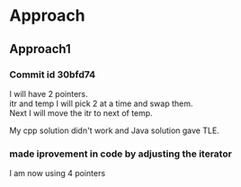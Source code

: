 # Approach

## Approach1

### Commit id 30bfd74

I will have 2 pointers.  
itr and temp
I will pick 2 at a time and swap them.  
Next I will move the itr to next of temp.  

My cpp solution didn't work and Java solution gave TLE.  

### made iprovement in code by adjusting the iterator

I am now using 4 pointers
